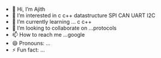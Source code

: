 - 👋 Hi, I’m Ajith
- 👀 I’m interested in c c++ datastructure SPI CAN UART I2C
- 🌱 I’m currently learning ... c c++
- 💞️ I’m looking to collaborate on ...protocols
- 📫 How to reach me ...google
- 😄 Pronouns: ...
- ⚡ Fun fact: ...

<!---
Aj9747/Aj9747 is a ✨ special ✨ repository because its `README.md` (this file) appears on your GitHub profile.
You can click the Preview link to take a look at your changes.
--->
